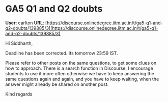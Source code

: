 # GA5 Q1 and Q2 doubts

**User**: carlton
**URL**: [https://discourse.onlinedegree.iitm.ac.in/t/ga5-q1-and-q2-doubts/139885/3](https://discourse.onlinedegree.iitm.ac.in/t/ga5-q1-and-q2-doubts/139885/3)

Hi Siddharth,

Deadline has been corrected. Its tomorrow 23:59 IST.

Please refer to other posts on the same questions, to get some clues on how to approach. There is a search function in Discourse, I encourage students to use it more often otherwise we have to keep answering the same questions again and again, and you have to keep waiting, when the answer might already be shared on another post.

Kind regards
